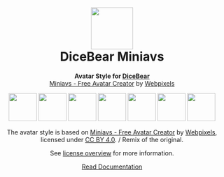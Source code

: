 <h1 align="center"><img src="https://dicebear.com/logo-readme.svg" width="96" /> <br />DiceBear Miniavs</h1>
<p align="center">
  <strong>Avatar Style for <a href="https://dicebear.com/">DiceBear</a></strong><br />
  <a href="https://www.figma.com/community/file/923211396597067458">Miniavs - Free Avatar Creator</a> by <a href="https://webpixels.io/">Webpixels</a>
</p>

<p align="center">
  <img src="https://api.dicebear.com/6.x/miniavs/svg?seed=Mimi" width="64" />
  <img src="https://api.dicebear.com/6.x/miniavs/svg?seed=Sasha" width="64" />
  <img src="https://api.dicebear.com/6.x/miniavs/svg?seed=Lilly" width="64" />
  <img src="https://api.dicebear.com/6.x/miniavs/svg?seed=Tigger" width="64" />
  <img src="https://api.dicebear.com/6.x/miniavs/svg?seed=Bella" width="64" />
  <img src="https://api.dicebear.com/6.x/miniavs/svg?seed=Zoe" width="64" />
  <img src="https://api.dicebear.com/6.x/miniavs/svg?seed=Kitty" width="64" />
</p>

<p align="center">
  The avatar style is based on <a href="https://www.figma.com/community/file/923211396597067458">Miniavs - Free Avatar Creator</a> by
  <a href="https://webpixels.io/">Webpixels</a>, licensed under
  <a href="https://creativecommons.org/licenses/by/4.0/">CC BY 4.0</a>. / Remix of the original.
</p>
<p align="center">
  See <a href="https://dicebear.com/licenses">license overview</a> for more information.
</p>

<p align="center">
  <a href="https://dicebear.com/styles/miniavs">
    Read Documentation
  </a>
</p>
